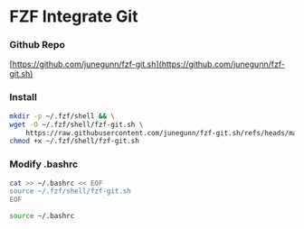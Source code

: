 # FZF Integrate Git

### Github Repo

[https://github.com/junegunn/fzf-git.sh](https://github.com/junegunn/fzf-git.sh)

### Install 

```bash
mkdir -p ~/.fzf/shell && \
wget -O ~/.fzf/shell/fzf-git.sh \ 
    https://raw.githubusercontent.com/junegunn/fzf-git.sh/refs/heads/main/fzf-git.sh && && \
chmod +x ~/.fzf/shell/fzf-git.sh
```

### Modify .bashrc

```bash
cat >> ~/.bashrc << EOF
source ~/.fzf/shell/fzf-git.sh
EOF
```

```bash
source ~/.bashrc
```
